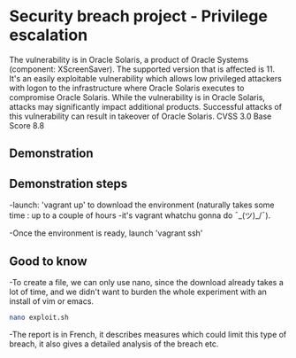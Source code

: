 # Security breach project - Privilege escalation

The vulnerability is in Oracle Solaris, a product of Oracle Systems (component: XScreenSaver). The supported version that is affected is 11. It's an easily exploitable vulnerability which allows low privileged attackers with logon to the infrastructure where Oracle Solaris executes to compromise Oracle Solaris. While the vulnerability is in Oracle Solaris, attacks may significantly impact additional products.
Successful attacks of this vulnerability can result in takeover of Oracle Solaris. CVSS 3.0 Base Score 8.8

## Demonstration

## Demonstration steps

-launch: 'vagrant up' to download the environment (naturally takes some time : up to a couple of hours -it's vagrant whatchu gonna do  ¯\_(ツ)_/¯).

-Once the environment is ready, launch 'vagrant ssh'

## Good to know

-To create a file, we can only use nano, since the download already takes a lot of time, and we didn't want to burden the whole experiment with an install of vim or emacs.

```bash
nano exploit.sh
```

-The report is in French, it describes measures which could limit this type of breach, it also gives a detailed analysis of the breach etc.
